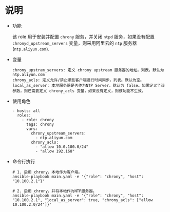 # 说明

- 功能

  该 role 用于安装并配置 `chrony` 服务，并关闭 `ntpd` 服务，如果没有配置 `chronyd_upstream_servers` 变量，则采用阿里云的 `ntp` 服务器 (`ntp.aliyun.com`).

- 变量

  ```text
  chrony_upstram_servers: 定义 chrony upstream 服务器的地址。列表。默认为 ntp.aliyun.com
  chrony_acls: 定义允许/禁止哪些客户端进行时间同步。列表。默认为空。
  local_as_server: 本地服务器是否作为NTP Server。默认为 false。如果定义了该参数，则还需要定义 chrony_acls 变量，如果没有定义，则该功能不生效。
  ```

- 使用角色

  ```text
  - hosts: all
    roles:
      - role: chrony
        tags: chrony
        vars:
          chrony_upstream_servers:
            - ntp.aliyun.com
          chrony_acls:
            - "allow 10.0.100.0/24"
            - "allow 192.168"
  ```

- 命令行执行

  ```shell
  # 1. 启用 chrony，本地作为客户端。
  ansible-playbook main.yaml -e '{"role": "chrony", "host": "10.100.2.1"}'

  # 2. 启用 chrony，并将本地作为NTP服务器。
  ansible-playbook main.yaml -e '{"role": "chrony", "host": "10.100.2.1", "local_as_server": true, "chrony_acls": ["allow 10.100.2.0/24"]}'
  ```

